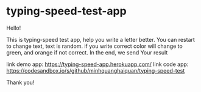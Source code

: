 # typing-speed-test-app

Hello!

This is typing-speed test app, help you write a letter better.
You can restart to change text, text is random.
if you write correct color will change to green, and orange if not correct. In the end, we send Your result

link demo app: https://typing-speed-app.herokuapp.com/
link code app: https://codesandbox.io/s/github/minhquanghaiquan/typing-speed-test

Thank you!
